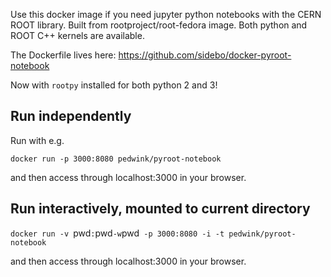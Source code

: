 Use this docker image if you need jupyter python notebooks with the CERN ROOT library. Built from rootproject/root-fedora image. Both python and ROOT C++ kernels are available.

The Dockerfile lives here: https://github.com/sidebo/docker-pyroot-notebook

Now with `rootpy` installed for both python 2 and 3!

## Run independently
Run with e.g.

`docker run -p 3000:8080 pedwink/pyroot-notebook`

and then access through localhost:3000 in your browser.

## Run interactively, mounted to current directory

`docker run -v `pwd`:`pwd` -w `pwd` -p 3000:8080 -i -t pedwink/pyroot-notebook`

and then access through localhost:3000 in your browser.

